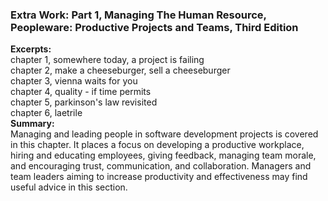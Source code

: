 ### Extra Work: Part 1, Managing The Human Resource, Peopleware: Productive Projects and Teams, Third Edition     
**Excerpts:**  
chapter 1, somewhere today, a project is failing  
chapter 2, make a cheeseburger, sell a cheeseburger  
chapter 3, vienna waits for you  
chapter 4, quality - if time permits  
chapter 5, parkinson's law revisited  
chapter 6, laetrile   
**Summary:**  
Managing and leading people in software development projects is covered in this chapter. It places a focus on developing a productive workplace, hiring and educating employees, giving feedback, managing team morale, and encouraging trust, communication, and collaboration. Managers and team leaders aiming to increase productivity and effectiveness may find useful advice in this section.
